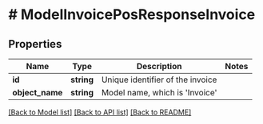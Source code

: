 # # ModelInvoicePosResponseInvoice

## Properties

Name | Type | Description | Notes
------------ | ------------- | ------------- | -------------
**id** | **string** | Unique identifier of the invoice |
**object_name** | **string** | Model name, which is &#39;Invoice&#39; |

[[Back to Model list]](../../README.md#models) [[Back to API list]](../../README.md#endpoints) [[Back to README]](../../README.md)
